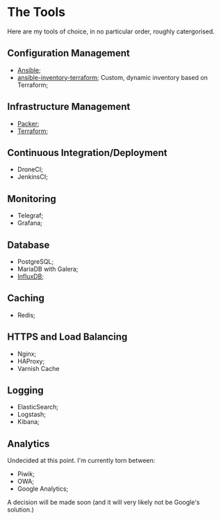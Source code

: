 # The Tools
Here are my tools of choice, in no particular order, roughly catergorised.

## Configuration Management
* [Ansible](configuration_management/ansible/ansible.md);
* [ansible-inventory-terraform](configuration_management/ansible/terrform_inventory.md); Custom, dynamic inventory based on Terraform;

## Infrastructure Management
* [Packer](infrastructure_management/packer/packer.md);
* [Terraform](infrastructure_management/terraform/terraform.md);

## Continuous Integration/Deployment
* DroneCI;
* JenkinsCI;

## Monitoring
* Telegraf;
* Grafana;

## Database
* PostgreSQL;
* MariaDB with Galera;
* [InfluxDB](monitoring/influxdb/influxdb.md);

## Caching
* Redis;

## HTTPS and Load Balancing
* Nginx;
* HAProxy;
* Varnish Cache

## Logging
* ElasticSearch;
* Logstash;
* Kibana;

## Analytics
Undecided at this point. I'm currently torn between:

* Piwik;
* OWA;
* Google Analytics;

A decision will be made soon (and it will very likely not be Google's solution.)
